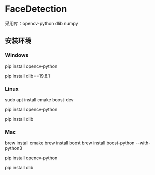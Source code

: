 # FaceDetection
采用库：opencv-python dlib numpy 

## 安装环境

### Windows

pip install opencv-python

pip install dlib==19.8.1



### Linux

sudo apt install cmake boost-dev

pip install opencv-python

pip install dlib



### Mac

brew install cmake brew install boost brew install boost-python --with-python3

pip install opencv-python

pip install dlib
